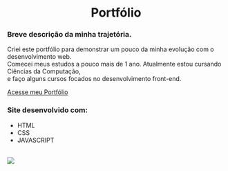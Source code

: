 <h1 align="center">Portfólio</h1>

<h3>Breve descrição da minha trajetória.</h3>
<p>Criei este portfólio para demonstrar um pouco da minha evolução com o desenvolvimento web.<br>
Comecei meus estudos a pouco mais de 1 ano. Atualmente estou cursando Ciências da Computação, <br> 
e faço alguns cursos focados no desenvolvimento front-end.
</p>

[Acesse meu Portfólio](https://lucasleitedosreis.github.io/portfolio/ "Meu Portfólio")

<h3>Site desenvolvido com:</h3>

 <ul>
  <li>HTML</li>
  <li>CSS</li>
  <li>JAVASCRIPT</li>
 </ul>
 
 <br>
 
<img src="https://user-images.githubusercontent.com/86244795/192358741-dee38c09-9b22-4d22-a55c-91c7a9632018.png">

